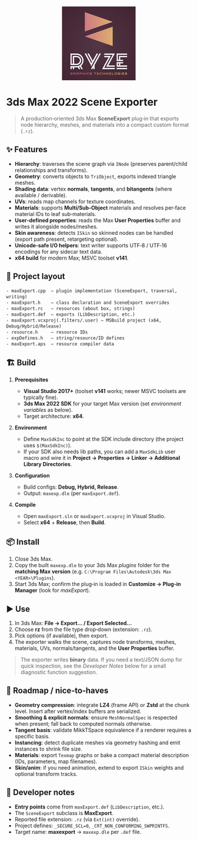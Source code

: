 <p align="center">
  <img src="https://github.com/yuriy3122/Ryze-Studio/blob/main/logo.jpeg" />
</p>

# 3ds Max 2022 Scene Exporter

> A production‑oriented 3ds Max **SceneExport** plug‑in that exports node hierarchy, meshes, and materials into a compact custom format (`.rz`).

## ✨ Features

- **Hierarchy**: traverses the scene graph via `INode` (preserves parent/child relationships and transforms).
- **Geometry**: converts objects to `TriObject`, exports indexed triangle meshes.
- **Shading data**: vertex **normals**, **tangents**, and **bitangents** (where available / derivable).
- **UVs**: reads map channels for texture coordinates.
- **Materials**: supports **Multi/Sub‑Object** materials and resolves per‑face material IDs to leaf sub‑materials.
- **User‑defined properties**: reads the Max **User Properties** buffer and writes it alongside nodes/meshes.
- **Skin awareness**: detects `ISkin` so skinned nodes can be handled (export path present, retargeting optional).
- **Unicode‑safe I/O helpers**: text writer supports UTF‑8 / UTF‑16 encodings for any sidecar text data.
- **x64 build** for modern Max; MSVC toolset **v141**.

## 📁 Project layout

```
- maxExport.cpp  — plugin implementation (SceneExport, traversal, writing)
- maxExport.h    — class declaration and SceneExport overrides
- maxExport.rc   — resources (about box, strings)
- maxExport.def  — exports (LibDescription, etc.)
- maxExport.vcxproj(.filters/.user) — MSBuild project (x64, Debug/Hybrid/Release)
- resource.h     — resource IDs
- expDefines.h   — string/resource/ID defines
- maxExport.aps  — resource compiler data
```

## 🏗️ Build

1. **Prerequisites**
   - **Visual Studio 2017+** (toolset **v141** works; newer MSVC toolsets are typically fine).
   - **3ds Max 2022 SDK** for your target Max version (set *environment variables* as below).
   - Target architecture: **x64**.

2. **Environment**
   - Define `MaxSdkInc` to point at the SDK include directory (the project uses `$(MaxSdkInc)`).
   - If your SDK also needs lib paths, you can add a `MaxSdkLib` user macro and wire it in **Project → Properties → Linker → Additional Library Directories**.

3. **Configuration**
   - Build configs: **Debug, Hybrid, Release**.
   - Output: `maxexp.dle` (per `maxExport.def`).

4. **Compile**
   - Open `maxExport.sln` or `maxExport.vcxproj` in Visual Studio.
   - Select **x64** + **Release**, then **Build**.

## 📦 Install

1. Close 3ds Max.
2. Copy the built `maxexp.dle` to your 3ds Max *plugins* folder for the **matching Max version** (e.g. `C:\Program Files\Autodesk\3ds Max <YEAR>\Plugins`).
3. Start 3ds Max; confirm the plug‑in is loaded in **Customize → Plug‑in Manager** (look for *maxExport*).

## ▶️ Use

1. In 3ds Max: **File → Export… / Export Selected…**
2. Choose **rz** from the file type drop‑down (extension: `.rz`).
3. Pick options (if available), then export.
4. The exporter walks the scene, captures node transforms, meshes, materials, UVs, normals/tangents, and the **User Properties** buffer.

> The exporter writes **binary** data. If you need a text/JSON dump for quick inspection, see the *Developer Notes* below for a small diagnostic function suggestion.

## 🧭 Roadmap / nice‑to‑haves

- **Geometry compression**: integrate **LZ4** (frame API) or **Zstd** at the chunk level. Insert after vertex/index buffers are serialized.
- **Smoothing & explicit normals**: ensure `MeshNormalSpec` is respected when present; fall back to computed normals otherwise.
- **Tangent basis**: validate MikkTSpace equivalence if a renderer requires a specific basis.
- **Instancing**: detect duplicate meshes via geometry hashing and emit instances to shrink file size.
- **Materials**: export `Texmap` graphs or bake a compact material description (IDs, parameters, map filenames).
- **Skin/anim**: if you need animation, extend to export `ISkin` weights and optional transform tracks.

## 🧩 Developer notes

- **Entry points** come from `maxExport.def` (`LibDescription`, etc.).
- The `SceneExport` subclass is **MaxExport**.
- Reported file extension: `.rz` (via `Ext(int)` override).
- Project defines: `_SECURE_SCL=0`, `_CRT_NON_CONFORMING_SWPRINTFS`.
- Target name: **maxexport** → `maxexp.dle` per `.def` file.
